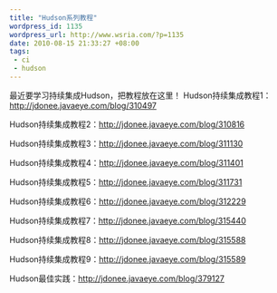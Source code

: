 ```yaml
--- 
title: "Hudson系列教程"
wordpress_id: 1135
wordpress_url: http://www.wsria.com/?p=1135
date: 2010-08-15 21:33:27 +08:00
tags: 
 - ci
 - hudson
---
```

最近要学习持续集成Hudson，把教程放在这里！
Hudson持续集成教程1：<a href="http://jdonee.javaeye.com/blog/310497" target="_blank">http://jdonee.javaeye.com/blog/310497</a>

Hudson持续集成教程2：<a href="http://jdonee.javaeye.com/blog/310816" target="_blank">http://jdonee.javaeye.com/blog/310816</a>

Hudson持续集成教程3：<a href="http://jdonee.javaeye.com/blog/311130" target="_blank">http://jdonee.javaeye.com/blog/311130</a>

Hudson持续集成教程4：<a href="http://jdonee.javaeye.com/blog/311401" target="_blank">http://jdonee.javaeye.com/blog/311401</a>

Hudson持续集成教程5：<a href="http://jdonee.javaeye.com/blog/311731" target="_blank">http://jdonee.javaeye.com/blog/311731</a>

Hudson持续集成教程6：<a href="http://jdonee.javaeye.com/blog/312229" target="_blank">http://jdonee.javaeye.com/blog/312229</a>

Hudson持续集成教程7：<a href="http://jdonee.javaeye.com/blog/315440" target="_blank">http://jdonee.javaeye.com/blog/315440</a>

Hudson持续集成教程8：<a href="http://jdonee.javaeye.com/blog/315588" target="_blank">http://jdonee.javaeye.com/blog/315588</a>

Hudson持续集成教程9：<a href="http://jdonee.javaeye.com/blog/315589" target="_blank">http://jdonee.javaeye.com/blog/315589</a>

Hudson最佳实践：<a href="http://jdonee.javaeye.com/blog/379127" target="_blank">http://jdonee.javaeye.com/blog/379127</a>
